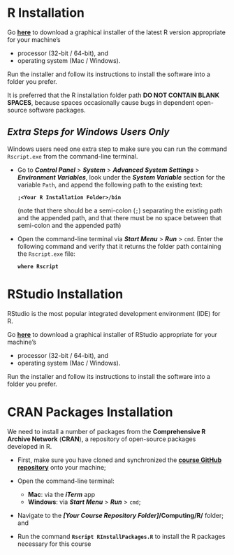 # R Installation

Go [**here**](http://cran.r-project.org) to download a graphical installer of the latest R version appropriate for your machine’s

* processor (32-bit / 64-bit), and
* operating system (Mac / Windows).

Run the installer and follow its instructions to install the software into a folder you prefer.

It is preferred that the R installation folder path **DO NOT CONTAIN BLANK SPACES**, because spaces occasionally cause bugs in dependent open-source software packages.


## *Extra Steps for Windows Users Only*

Windows users need one extra step to make sure you can run the command `Rscript.exe` from the command-line terminal.

* Go to ***Control Panel*** > ***System*** > ***Advanced System Settings*** > ***Environment Variables***, look under the ***System Variable*** section for the variable `Path`, and append the following path to the existing text:

    **`;<Your R Installation Folder>/bin`**
    
    (note that there should be a semi-colon (`;`) separating the existing path and the appended path, and that there must be no space between that semi-colon and the appended path)

* Open the command-line terminal via ***Start Menu*** > ***Run*** > `cmd`. Enter the following command and verify that it returns the folder path containing the `Rscript.exe` file:

    **`where Rscript`**


# RStudio Installation

RStudio is the most popular integrated development environment (IDE) for R.

Go [**here**](http://www.rstudio.com/products/rstudio) to download a graphical installer of RStudio appropriate for your machine’s

* processor (32-bit / 64-bit), and
* operating system (Mac / Windows).

Run the installer and follow its instructions to install the software into a folder you prefer.


# CRAN Packages Installation

We need to install a number of packages from the **Comprehensive R Archive Network** (**CRAN**), a repository of open-source packages developed in R.

* First, make sure you have cloned and synchronized the [**course GitHub repository**](https://github.com/ChicagoBoothML/MachineLearning_Fall2015) onto your machine;

* Open the command-line terminal:
    - **Mac**: via the ***iTerm*** app
    - **Windows**: via ***Start Menu*** > ***Run*** > `cmd`;
    
* Navigate to the ***[Your Course Repository Folder]*/Computing/R/** folder; and

* Run the command **`Rscript RInstallPackages.R`** to install the R packages necessary for this course
